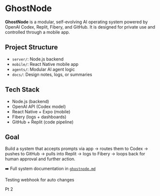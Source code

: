 # GhostNode

**GhostNode** is a modular, self-evolving AI operating system powered by OpenAI Codex, Replit, Fibery, and GitHub. It is designed for private use and controlled through a mobile app.

## Project Structure
- `server/`: Node.js backend
- `mobile/`: React Native mobile app
- `agents/`: Modular AI agent logic
- `docs/`: Design notes, logs, or summaries

## Tech Stack
- Node.js (backend)
- OpenAI API (Codex model)
- React Native + Expo (mobile)
- Fibery (logs + dashboards)
- GitHub + Replit (code pipeline)

## Goal
Build a system that accepts prompts via app → routes them to Codex → pushes to GitHub → pulls into Replit → logs to Fibery → loops back for human approval and further action.

➡️ Full system documentation in [`ghostnode.md`](./ghostnode.md)

Testing webhook for auto changes

Pt 2 
